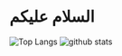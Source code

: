 # السلام عليكم


![Top Langs](https://github-readme-stats.vercel.app/api/top-langs/?username=ahmed751995&show_icons=true&theme=transparent&hide=html,css,scss)
![github stats](https://github-readme-stats.vercel.app/api?username=ahmed751995&show_icons=true&&theme=transparent&count_private=true&line_height=40)
